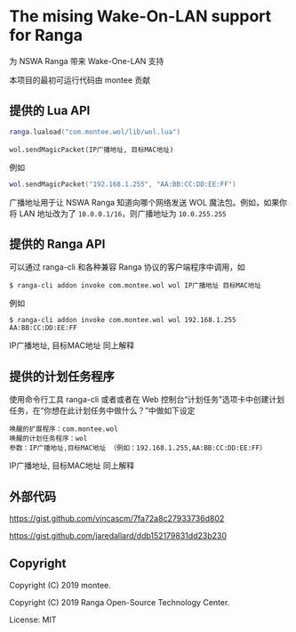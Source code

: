 # The mising Wake-On-LAN support for Ranga

为 NSWA Ranga 带来 Wake-One-LAN 支持

本项目的最初可运行代码由 montee 贡献

## 提供的 Lua API

```lua
ranga.luaload("com.montee.wol/lib/wol.lua")
```

```
wol.sendMagicPacket(IP广播地址, 目标MAC地址)
```

例如

```lua
wol.sendMagicPacket("192.168.1.255", "AA:BB:CC:DD:EE:FF")
```

广播地址用于让 NSWA Ranga 知道向哪个网络发送 WOL 魔法包。例如，如果你将 LAN 地址改为了 `10.0.0.1/16`，则广播地址为 `10.0.255.255`

## 提供的 Ranga API

可以通过 ranga-cli 和各种兼容 Ranga 协议的客户端程序中调用，如

```
$ ranga-cli addon invoke com.montee.wol wol IP广播地址 目标MAC地址
```

例如

```
$ ranga-cli addon invoke com.montee.wol wol 192.168.1.255 AA:BB:CC:DD:EE:FF
```

IP广播地址, 目标MAC地址 同上解释

## 提供的计划任务程序

使用命令行工具 ranga-cli 或者或者在 Web 控制台“计划任务”选项卡中创建计划任务，在“你想在此计划任务中做什么？”中做如下设定

```
唤醒的扩展程序：com.montee.wol
唤醒的计划任务程序：wol
参数：IP广播地址,目标MAC地址 （例如：192.168.1.255,AA:BB:CC:DD:EE:FF）
```

IP广播地址, 目标MAC地址 同上解释

## 外部代码

https://gist.github.com/vincascm/7fa72a8c27933736d802

https://gist.github.com/jaredallard/ddb152179831dd23b230

## Copyright

Copyright (C) 2019 montee.

Copyright (C) 2019 Ranga Open-Source Technology Center.

License: MIT
